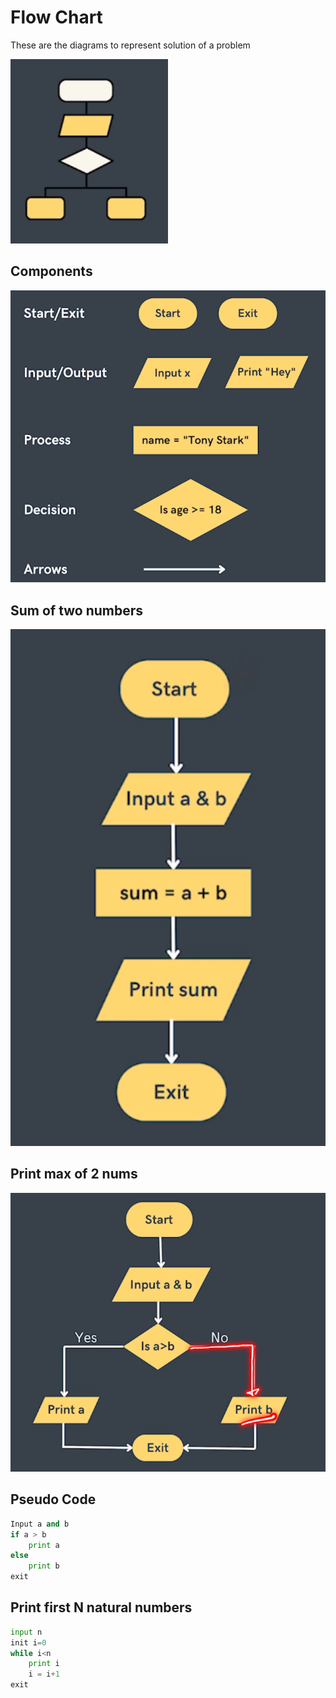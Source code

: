# Flow Chart

These are the diagrams to represent solution of a problem

![Flow Chart img](./imgs/flow_chart_img.png)

## Components

![Components img](./imgs/components.png)

## Sum of two numbers

![Two nums sum img](./imgs/two_nums_sum.png)

## Print max of 2 nums

![Max of 2 nums img](./imgs/max_of_two_nums.png)

## Pseudo Code

```python
Input a and b
if a > b
    print a
else
    print b
exit
```

## Print first N natural numbers

```python
input n
init i=0
while i<n
    print i
    i = i+1
exit
```
